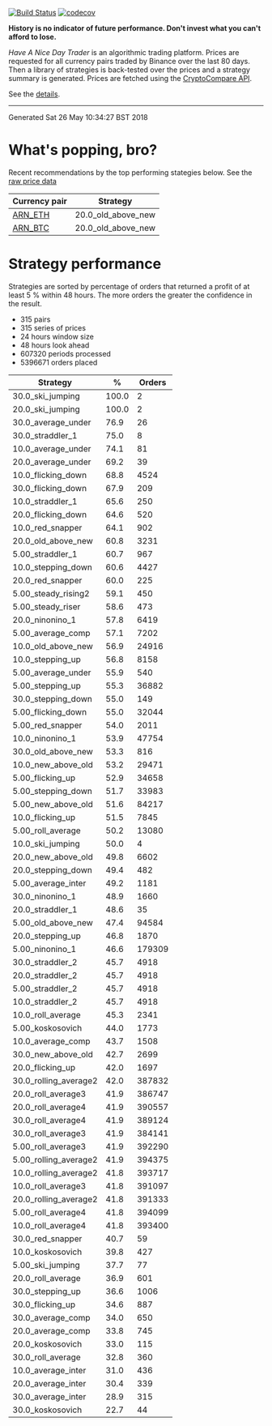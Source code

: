 <!-- If this is readme.md it will be overwritten by the build process -->

[![Build Status](https://travis-ci.org/deanturpin/handt.svg?branch=master)](https://travis-ci.org/deanturpin/handt)
[![codecov](https://codecov.io/gh/deanturpin/handt/branch/master/graph/badge.svg)](https://codecov.io/gh/deanturpin/handt)

**History is no indicator of future performance. Don't invest what you can't
afford to lose.**

*Have A Nice Day Trader* is an algorithmic trading platform. Prices are
requested for all currency pairs traded by Binance over the last 80 days. Then a
library of strategies is back-tested over the prices and a strategy summary is
generated. Prices are fetched using the [CryptoCompare
API](https://min-api.cryptocompare.com/).

See the [details](details.md).

---
Generated Sat 26 May 10:34:27 BST 2018

# What's popping, bro?
Recent recommendations by the top performing stategies below. See the [raw price data](tmp/prices.csv)

|Currency pair|Strategy|
|---|---|
|[ARN_ETH](https://www.binance.com/trade.html?symbol=ARN_ETH)|20.0_old_above_new|
|[ARN_BTC](https://www.binance.com/trade.html?symbol=ARN_BTC)|20.0_old_above_new|

# Strategy performance
Strategies are sorted by percentage of orders that returned a profit of at least 5 % within 48 hours. The more orders the greater the confidence in the result.
* 315 pairs
* 315 series of prices
* 24 hours window size
* 48 hours look ahead
* 607320 periods processed
* 5396671 orders placed

|Strategy|%|Orders|
|---|---|---|
|30.0_ski_jumping|100.0|2|
|20.0_ski_jumping|100.0|2|
|30.0_average_under|76.9|26|
|30.0_straddler_1|75.0|8|
|10.0_average_under|74.1|81|
|20.0_average_under|69.2|39|
|10.0_flicking_down|68.8|4524|
|30.0_flicking_down|67.9|209|
|10.0_straddler_1|65.6|250|
|20.0_flicking_down|64.6|520|
|10.0_red_snapper|64.1|902|
|20.0_old_above_new|60.8|3231|
|5.00_straddler_1|60.7|967|
|10.0_stepping_down|60.6|4427|
|20.0_red_snapper|60.0|225|
|5.00_steady_rising2|59.1|450|
|5.00_steady_riser|58.6|473|
|20.0_ninonino_1|57.8|6419|
|5.00_average_comp|57.1|7202|
|10.0_old_above_new|56.9|24916|
|10.0_stepping_up|56.8|8158|
|5.00_average_under|55.9|540|
|5.00_stepping_up|55.3|36882|
|30.0_stepping_down|55.0|149|
|5.00_flicking_down|55.0|32044|
|5.00_red_snapper|54.0|2011|
|10.0_ninonino_1|53.9|47754|
|30.0_old_above_new|53.3|816|
|10.0_new_above_old|53.2|29471|
|5.00_flicking_up|52.9|34658|
|5.00_stepping_down|51.7|33983|
|5.00_new_above_old|51.6|84217|
|10.0_flicking_up|51.5|7845|
|5.00_roll_average|50.2|13080|
|10.0_ski_jumping|50.0|4|
|20.0_new_above_old|49.8|6602|
|20.0_stepping_down|49.4|482|
|5.00_average_inter|49.2|1181|
|30.0_ninonino_1|48.9|1660|
|20.0_straddler_1|48.6|35|
|5.00_old_above_new|47.4|94584|
|20.0_stepping_up|46.8|1870|
|5.00_ninonino_1|46.6|179309|
|30.0_straddler_2|45.7|4918|
|20.0_straddler_2|45.7|4918|
|5.00_straddler_2|45.7|4918|
|10.0_straddler_2|45.7|4918|
|10.0_roll_average|45.3|2341|
|5.00_koskosovich|44.0|1773|
|10.0_average_comp|43.7|1508|
|30.0_new_above_old|42.7|2699|
|20.0_flicking_up|42.0|1697|
|30.0_rolling_average2|42.0|387832|
|20.0_roll_average3|41.9|386747|
|20.0_roll_average4|41.9|390557|
|30.0_roll_average4|41.9|389124|
|30.0_roll_average3|41.9|384141|
|5.00_roll_average3|41.9|392290|
|5.00_rolling_average2|41.9|394375|
|10.0_rolling_average2|41.8|393717|
|10.0_roll_average3|41.8|391097|
|20.0_rolling_average2|41.8|391333|
|5.00_roll_average4|41.8|394099|
|10.0_roll_average4|41.8|393400|
|30.0_red_snapper|40.7|59|
|10.0_koskosovich|39.8|427|
|5.00_ski_jumping|37.7|77|
|20.0_roll_average|36.9|601|
|30.0_stepping_up|36.6|1006|
|30.0_flicking_up|34.6|887|
|30.0_average_comp|34.0|650|
|20.0_average_comp|33.8|745|
|20.0_koskosovich|33.0|115|
|30.0_roll_average|32.8|360|
|10.0_average_inter|31.0|436|
|20.0_average_inter|30.4|339|
|30.0_average_inter|28.9|315|
|30.0_koskosovich|22.7|44|
